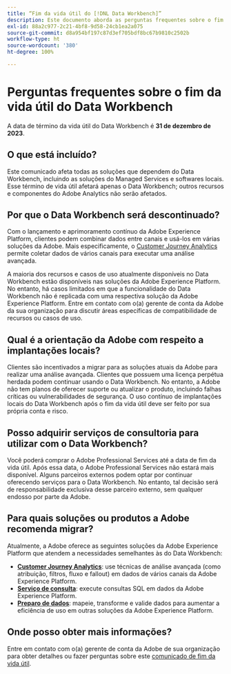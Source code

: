 ```yaml
---
title: “Fim da vida útil do [!DNL Data Workbench]”
description: Este documento aborda as perguntas frequentes sobre o fim da vida útil do  [!DNL Data Workbench].
exl-id: 88a2c977-2c21-4bf8-9d58-24cb1ea2a075
source-git-commit: d8a954bf197c87d3ef705bdf8bc67b9810c2502b
workflow-type: ht
source-wordcount: '380'
ht-degree: 100%

---
```


# Perguntas frequentes sobre o fim da vida útil do Data Workbench

A data de término da vida útil do Data Workbench é **31 de dezembro de 2023**.

## O que está incluído?

Este comunicado afeta todas as soluções que dependem do Data Workbench, incluindo as soluções do Managed Services e softwares locais. Esse término de vida útil afetará apenas o Data Workbench; outros recursos e componentes do Adobe Analytics não serão afetados.

## Por que o Data Workbench será descontinuado?

Com o lançamento e aprimoramento contínuo da Adobe Experience Platform, clientes podem combinar dados entre canais e usá-los em várias soluções da Adobe. Mais especificamente, o [Customer Journey Analytics](https://experienceleague.adobe.com/docs/analytics-platform/using/cja-landing.html) permite coletar dados de vários canais para executar uma análise avançada.

A maioria dos recursos e casos de uso atualmente disponíveis no Data Workbench estão disponíveis nas soluções da Adobe Experience Platform. No entanto, há casos limitados em que a funcionalidade do Data Workbench não é replicada com uma respectiva solução da Adobe Experience Platform. Entre em contato com o(a) gerente de conta da Adobe da sua organização para discutir áreas específicas de compatibilidade de recursos ou casos de uso.

## Qual é a orientação da Adobe com respeito a implantações locais?

Clientes são incentivados a migrar para as soluções atuais da Adobe para realizar uma análise avançada. Clientes que possuem uma licença perpétua herdada podem continuar usando o Data Workbench. No entanto, a Adobe não tem planos de oferecer suporte ou atualizar o produto, incluindo falhas críticas ou vulnerabilidades de segurança. O uso contínuo de implantações locais do Data Workbench após o fim da vida útil deve ser feito por sua própria conta e risco.

## Posso adquirir serviços de consultoria para utilizar com o Data Workbench?

Você poderá comprar o Adobe Professional Services até a data de fim da vida útil. Após essa data, o Adobe Professional Services não estará mais disponível. Alguns parceiros externos podem optar por continuar oferecendo serviços para o Data Workbench. No entanto, tal decisão será de responsabilidade exclusiva desse parceiro externo, sem qualquer endosso por parte da Adobe.

## Para quais soluções ou produtos a Adobe recomenda migrar?

Atualmente, a Adobe oferece as seguintes soluções da Adobe Experience Platform que atendem a necessidades semelhantes às do Data Workbench:

* [**Customer Journey Analytics**](https://experienceleague.adobe.com/docs/analytics-platform/using/cja-landing.html): use técnicas de análise avançada (como atribuição, filtros, fluxo e fallout) em dados de vários canais da Adobe Experience Platform.
* [**Serviço de consulta**](https://experienceleague.adobe.com/docs/experience-platform/query/home.html): execute consultas SQL em dados da Adobe Experience Platform.
* [**Preparo de dados**](https://experienceleague.adobe.com/docs/experience-platform/data-prep/home.html): mapeie, transforme e valide dados para aumentar a eficiência de uso em outras soluções da Adobe Experience Platform.

## Onde posso obter mais informações?

Entre em contato com o(a) gerente de conta da Adobe de sua organização para obter detalhes ou fazer perguntas sobre este [comunicado de fim da vida útil](https://express.adobe.com/page/GSu6oKOD88GAj/).
